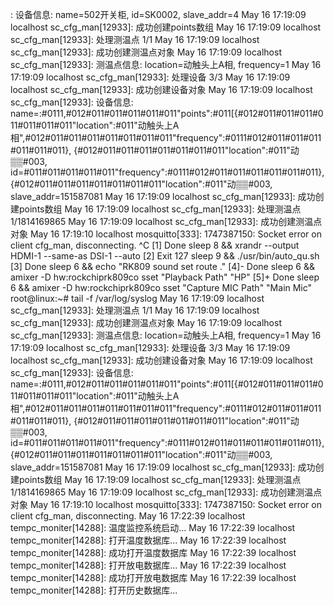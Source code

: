 

: 设备信息: name=502开关柜, id=SK0002, slave_addr=4
May 16 17:19:09 localhost sc_cfg_man[12933]: 成功创建points数组
May 16 17:19:09 localhost sc_cfg_man[12933]: 处理测温点 1/1
May 16 17:19:09 localhost sc_cfg_man[12933]: 成功创建测温点对象
May 16 17:19:09 localhost sc_cfg_man[12933]: 测温点信息: location=动触头上A相, frequency=1
May 16 17:19:09 localhost sc_cfg_man[12933]: 处理设备 3/3
May 16 17:19:09 localhost sc_cfg_man[12933]: 成功创建设备对象
May 16 17:19:09 localhost sc_cfg_man[12933]: 设备信息: name=:#0111,#012#011#011#011#011#011"points":#011[{#012#011#011#011#011#011#011#011"location":#011"动触头上A相",#012#011#011#011#011#011#011#011"frequency":#0111#012#011#011#011#011#011#011}, {#012#011#011#011#011#011#011#011"location":#011"动▒▒#003, id=#011#011#011#011#011"frequency":#0111#012#011#011#011#011#011#011}, {#012#011#011#011#011#011#011#011"location":#011"动▒▒#003, slave_addr=151587081
May 16 17:19:09 localhost sc_cfg_man[12933]: 成功创建points数组
May 16 17:19:09 localhost sc_cfg_man[12933]: 处理测温点 1/1814169865
May 16 17:19:09 localhost sc_cfg_man[12933]: 成功创建测温点对象
May 16 17:19:10 localhost mosquitto[333]: 1747387150: Socket error on client cfg_man, disconnecting.
^C
[1]   Done                    sleep 8 && xrandr --output HDMI-1 --same-as DSI-1 --auto
[2]   Exit 127                sleep 9 && ./usr/bin/auto_qu.sh
[3]   Done                    sleep 6 && echo "RK809 sound set route ."
[4]-  Done                    sleep 6 && amixer -D hw:rockchiprk809co sset "Playback Path" "HP"
[5]+  Done                    sleep 6 && amixer -D hw:rockchiprk809co sset "Capture MIC Path" "Main Mic"
root@linux:~# tail -f /var/log/syslog
May 16 17:19:09 localhost sc_cfg_man[12933]: 处理测温点 1/1
May 16 17:19:09 localhost sc_cfg_man[12933]: 成功创建测温点对象
May 16 17:19:09 localhost sc_cfg_man[12933]: 测温点信息: location=动触头上A相, frequency=1
May 16 17:19:09 localhost sc_cfg_man[12933]: 处理设备 3/3
May 16 17:19:09 localhost sc_cfg_man[12933]: 成功创建设备对象
May 16 17:19:09 localhost sc_cfg_man[12933]: 设备信息: name=:#0111,#012#011#011#011#011#011"points":#011[{#012#011#011#011#011#011#011#011"location":#011"动触头上A相",#012#011#011#011#011#011#011#011"frequency":#0111#012#011#011#011#011#011#011}, {#012#011#011#011#011#011#011#011"location":#011"动▒▒#003, id=#011#011#011#011#011"frequency":#0111#012#011#011#011#011#011#011}, {#012#011#011#011#011#011#011#011"location":#011"动▒▒#003, slave_addr=151587081
May 16 17:19:09 localhost sc_cfg_man[12933]: 成功创建points数组
May 16 17:19:09 localhost sc_cfg_man[12933]: 处理测温点 1/1814169865
May 16 17:19:09 localhost sc_cfg_man[12933]: 成功创建测温点对象
May 16 17:19:10 localhost mosquitto[333]: 1747387150: Socket error on client cfg_man, disconnecting.
May 16 17:22:39 localhost tempc_moniter[14288]: 温度监控系统启动...
May 16 17:22:39 localhost tempc_moniter[14288]: 打开温度数据库...
May 16 17:22:39 localhost tempc_moniter[14288]: 成功打开温度数据库
May 16 17:22:39 localhost tempc_moniter[14288]: 打开放电数据库...
May 16 17:22:39 localhost tempc_moniter[14288]: 成功打开放电数据库
May 16 17:22:39 localhost tempc_moniter[14288]: 打开历史数据库...
